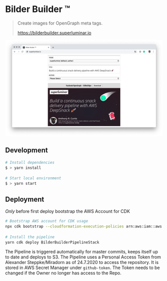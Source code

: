 # Bilder Builder ™️

> Create images for OpenGraph meta tags.
>
> https://bilderbuilder.superluminar.io

![Bilder Builder](screenshot.png)

## Development

```bash
# Install dependencies
$ > yarn install

# Start local environment
$ > yarn start
```

## Deployment

*Only* before first deploy bootstrap the AWS Account for CDK

```bash
# Bootstrap AWS account for CDK usage
npx cdk bootstrap --cloudformation-execution-policies arn:aws:iam::aws:policy/AdministratorAccess

# Install the pipeline
yarn cdk deploy BilderBuilderPipelineStack
```

The Pipeline is triggered automatically for master commits, keeps itself up to date and deploys to S3.
The Pipeline uses a Personal Access Token from Alexander Steppke/Miradorn as of 24.7.2020 to access the repository.
It is stored in AWS Secret Manager under `github-token`.
The Token needs to be changed if the Owner no longer has access to the Repo.
